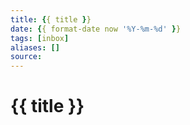 ```yaml
---
title: {{ title }}
date: {{ format-date now '%Y-%m-%d' }}
tags: [inbox]
aliases: []
source:
---
```

# {{ title }}


